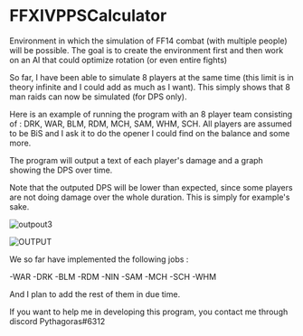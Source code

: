 # FFXIVPPSCalculator
Environment in which the simulation of FF14 combat (with multiple people) will be possible. 
The goal is to create the environment first and then work on an AI that could optimize rotation (or even entire fights)


So far, I have been able to simulate 8 players at the same time (this limit is in theory infinite and I could add as much as I want).
This simply shows that 8 man raids can now be simulated (for DPS only).

Here is an example of running the program with an 8 player team consisting of : DRK, WAR, BLM, RDM, MCH, SAM, WHM, SCH.
All players are assumed to be BiS and I ask it to do the opener I could find on the balance and some more.

The program will output a text of each player's damage and a graph showing the DPS over time.

Note that the outputed DPS will be lower than expected, since some players are not doing damage over the whole duration. This is
simply for example's sake.

![outpout3](https://user-images.githubusercontent.com/62820030/164307505-a1ae397b-98cb-4d0b-8e96-bd32c76b0e70.PNG)


![OUTPUT](https://user-images.githubusercontent.com/62820030/164307120-50d7cda1-2396-4bcb-8862-759649e17d71.PNG)



We so far have implemented the following jobs :

-WAR
-DRK
-BLM
-RDM
-NIN
-SAM
-MCH
-SCH
-WHM

And I plan to add the rest of them in due time.


If you want to help me in developing this program, you contact me through discord Pythagoras#6312
